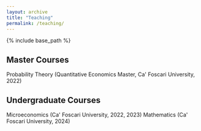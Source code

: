 ```yaml
---
layout: archive
title: "Teaching"
permalink: /teaching/
---
```


{% include base_path %}

Master Courses
------
Probability Theory (Quantitative Economics Master, Ca' Foscari University, 2022)

Undergraduate Courses
------
Microeconomics (Ca' Foscari University, 2022, 2023)
Mathematics (Ca' Foscari University, 2024)